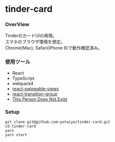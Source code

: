 # tinder-card

### OverView
TinderのカードUIの再現。  
スマホのブラウザ環境を想定。  
Chrome(Mac), Safari(iPhone 6)で動作確認済み。

### 使用ツール
- React
- TypeScript
- webpack4
- [react-swipeable-views](https://github.com/oliviertassinari/react-swipeable-views)
- [react-transition-group](https://github.com/reactjs/react-transition-group)
- [This Person Does Not Exist](https://thispersondoesnotexist.com/)

### Setup
```
git clone git@github.com:yotaiyo/tinder-card.git
cd tinder-card
yarn
yarn start
```